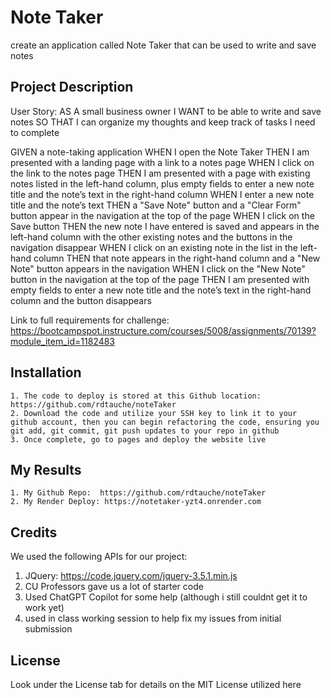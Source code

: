 # Note Taker
create an application called Note Taker that can be used to write and save notes

## Project Description

User Story:
AS A small business owner
I WANT to be able to write and save notes
SO THAT I can organize my thoughts and keep track of tasks I need to complete

GIVEN a note-taking application
WHEN I open the Note Taker
THEN I am presented with a landing page with a link to a notes page
WHEN I click on the link to the notes page
THEN I am presented with a page with existing notes listed in the left-hand column, plus empty fields to enter a new note title and the note’s text in the right-hand column
WHEN I enter a new note title and the note’s text
THEN a "Save Note" button and a "Clear Form" button appear in the navigation at the top of the page
WHEN I click on the Save button
THEN the new note I have entered is saved and appears in the left-hand column with the other existing notes and the buttons in the navigation disappear
WHEN I click on an existing note in the list in the left-hand column
THEN that note appears in the right-hand column and a "New Note" button appears in the navigation
WHEN I click on the "New Note" button in the navigation at the top of the page
THEN I am presented with empty fields to enter a new note title and the note’s text in the right-hand column and the button disappears

Link to full requirements for challenge:  https://bootcampspot.instructure.com/courses/5008/assignments/70139?module_item_id=1182483

## Installation

    1. The code to deploy is stored at this Github location:  https://github.com/rdtauche/noteTaker
    2. Download the code and utilize your SSH key to link it to your github account, then you can begin refactoring the code, ensuring you git add, git commit, git push updates to your repo in github
    3. Once complete, go to pages and deploy the website live

## My Results
    1. My Github Repo:  https://github.com/rdtauche/noteTaker
    2. My Render Deploy: https://notetaker-yzt4.onrender.com


## Credits
We used the following APIs for our project:
1. JQuery: https://code.jquery.com/jquery-3.5.1.min.js
2. CU Professors gave us a lot of starter code
3. Used ChatGPT Copilot for some help (although i still couldnt get it to work yet)
4. used in class working session to help fix my issues from initial submission


## License

Look under the License tab for details on the MIT License utilized here